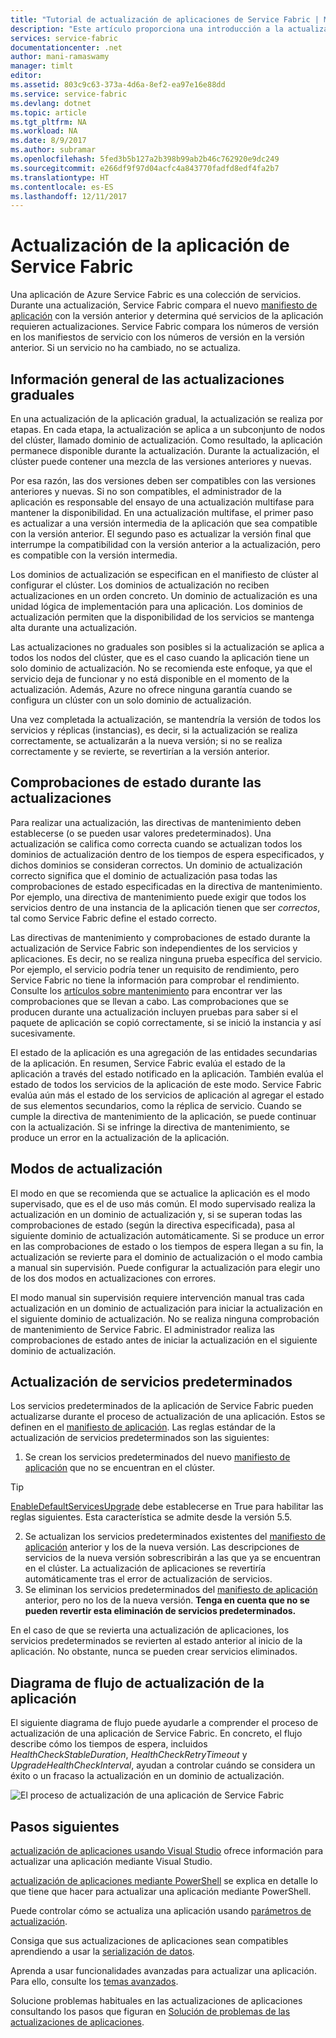 ```yaml
---
title: "Tutorial de actualización de aplicaciones de Service Fabric | Microsoft Docs"
description: "Este artículo proporciona una introducción a la actualización de una aplicación de Service Fabric, incluida la elección de los modos de actualización y las comprobaciones de estado."
services: service-fabric
documentationcenter: .net
author: mani-ramaswamy
manager: timlt
editor: 
ms.assetid: 803c9c63-373a-4d6a-8ef2-ea97e16e88dd
ms.service: service-fabric
ms.devlang: dotnet
ms.topic: article
ms.tgt_pltfrm: NA
ms.workload: NA
ms.date: 8/9/2017
ms.author: subramar
ms.openlocfilehash: 5fed3b5b127a2b398b99ab2b46c762920e9dc249
ms.sourcegitcommit: e266df9f97d04acfc4a843770fadfd8edf4fa2b7
ms.translationtype: HT
ms.contentlocale: es-ES
ms.lasthandoff: 12/11/2017
---
```

# <a name="service-fabric-application-upgrade"></a>Actualización de la aplicación de Service Fabric
Una aplicación de Azure Service Fabric es una colección de servicios. Durante una actualización, Service Fabric compara el nuevo [manifiesto de aplicación](service-fabric-application-and-service-manifests.md) con la versión anterior y determina qué servicios de la aplicación requieren actualizaciones. Service Fabric compara los números de versión en los manifiestos de servicio con los números de versión en la versión anterior. Si un servicio no ha cambiado, no se actualiza.

## <a name="rolling-upgrades-overview"></a>Información general de las actualizaciones graduales
En una actualización de la aplicación gradual, la actualización se realiza por etapas. En cada etapa, la actualización se aplica a un subconjunto de nodos del clúster, llamado dominio de actualización. Como resultado, la aplicación permanece disponible durante la actualización. Durante la actualización, el clúster puede contener una mezcla de las versiones anteriores y nuevas.

Por esa razón, las dos versiones deben ser compatibles con las versiones anteriores y nuevas. Si no son compatibles, el administrador de la aplicación es responsable del ensayo de una actualización multifase para mantener la disponibilidad. En una actualización multifase, el primer paso es actualizar a una versión intermedia de la aplicación que sea compatible con la versión anterior. El segundo paso es actualizar la versión final que interrumpe la compatibilidad con la versión anterior a la actualización, pero es compatible con la versión intermedia.

Los dominios de actualización se especifican en el manifiesto de clúster al configurar el clúster. Los dominios de actualización no reciben actualizaciones en un orden concreto. Un dominio de actualización es una unidad lógica de implementación para una aplicación. Los dominios de actualización permiten que la disponibilidad de los servicios se mantenga alta durante una actualización.

Las actualizaciones no graduales son posibles si la actualización se aplica a todos los nodos del clúster, que es el caso cuando la aplicación tiene un solo dominio de actualización. No se recomienda este enfoque, ya que el servicio deja de funcionar y no está disponible en el momento de la actualización. Además, Azure no ofrece ninguna garantía cuando se configura un clúster con un solo dominio de actualización.

Una vez completada la actualización, se mantendría la versión de todos los servicios y réplicas (instancias), es decir, si la actualización se realiza correctamente, se actualizarán a la nueva versión; si no se realiza correctamente y se revierte, se revertirían a la versión anterior.

## <a name="health-checks-during-upgrades"></a>Comprobaciones de estado durante las actualizaciones
Para realizar una actualización, las directivas de mantenimiento deben establecerse (o se pueden usar valores predeterminados). Una actualización se califica como correcta cuando se actualizan todos los dominios de actualización dentro de los tiempos de espera especificados, y dichos dominios se consideran correctos.  Un dominio de actualización correcto significa que el dominio de actualización pasa todas las comprobaciones de estado especificadas en la directiva de mantenimiento. Por ejemplo, una directiva de mantenimiento puede exigir que todos los servicios dentro de una instancia de la aplicación tienen que ser *correctos*, tal como Service Fabric define el estado correcto.

Las directivas de mantenimiento y comprobaciones de estado durante la actualización de Service Fabric son independientes de los servicios y aplicaciones. Es decir, no se realiza ninguna prueba específica del servicio.  Por ejemplo, el servicio podría tener un requisito de rendimiento, pero Service Fabric no tiene la información para comprobar el rendimiento. Consulte los [artículos sobre mantenimiento](service-fabric-health-introduction.md) para encontrar ver las comprobaciones que se llevan a cabo. Las comprobaciones que se producen durante una actualización incluyen pruebas para saber si el paquete de aplicación se copió correctamente, si se inició la instancia y así sucesivamente.

El estado de la aplicación es una agregación de las entidades secundarias de la aplicación. En resumen, Service Fabric evalúa el estado de la aplicación a través del estado notificado en la aplicación. También evalúa el estado de todos los servicios de la aplicación de este modo. Service Fabric evalúa aún más el estado de los servicios de aplicación al agregar el estado de sus elementos secundarios, como la réplica de servicio. Cuando se cumple la directiva de mantenimiento de la aplicación, se puede continuar con la actualización. Si se infringe la directiva de mantenimiento, se produce un error en la actualización de la aplicación.

## <a name="upgrade-modes"></a>Modos de actualización
El modo en que se recomienda que se actualice la aplicación es el modo supervisado, que es el de uso más común. El modo supervisado realiza la actualización en un dominio de actualización y, si se superan todas las comprobaciones de estado (según la directiva especificada), pasa al siguiente dominio de actualización automáticamente.  Si se produce un error en las comprobaciones de estado o los tiempos de espera llegan a su fin, la actualización se revierte para el dominio de actualización o el modo cambia a manual sin supervisión. Puede configurar la actualización para elegir uno de los dos modos en actualizaciones con errores. 

El modo manual sin supervisión requiere intervención manual tras cada actualización en un dominio de actualización para iniciar la actualización en el siguiente dominio de actualización. No se realiza ninguna comprobación de mantenimiento de Service Fabric. El administrador realiza las comprobaciones de estado antes de iniciar la actualización en el siguiente dominio de actualización.

## <a name="upgrade-default-services"></a>Actualización de servicios predeterminados
Los servicios predeterminados de la aplicación de Service Fabric pueden actualizarse durante el proceso de actualización de una aplicación. Estos se definen en el [manifiesto de aplicación](service-fabric-application-and-service-manifests.md). Las reglas estándar de la actualización de servicios predeterminados son las siguientes:

1. Se crean los servicios predeterminados del nuevo [manifiesto de aplicación](service-fabric-application-and-service-manifests.md) que no se encuentran en el clúster.
> [!TIP]
> [EnableDefaultServicesUpgrade](service-fabric-cluster-fabric-settings.md) debe establecerse en True para habilitar las reglas siguientes. Esta característica se admite desde la versión 5.5.

2. Se actualizan los servicios predeterminados existentes del [manifiesto de aplicación](service-fabric-application-and-service-manifests.md) anterior y los de la nueva versión. Las descripciones de servicios de la nueva versión sobrescribirán a las que ya se encuentran en el clúster. La actualización de aplicaciones se revertiría automáticamente tras el error de actualización de servicios.
3. Se eliminan los servicios predeterminados del [manifiesto de aplicación](service-fabric-application-and-service-manifests.md) anterior, pero no los de la nueva versión. **Tenga en cuenta que no se pueden revertir esta eliminación de servicios predeterminados.**

En el caso de que se revierta una actualización de aplicaciones, los servicios predeterminados se revierten al estado anterior al inicio de la aplicación. No obstante, nunca se pueden crear servicios eliminados.

## <a name="application-upgrade-flowchart"></a>Diagrama de flujo de actualización de la aplicación
El siguiente diagrama de flujo puede ayudarle a comprender el proceso de actualización de una aplicación de Service Fabric. En concreto, el flujo describe cómo los tiempos de espera, incluidos *HealthCheckStableDuration*, *HealthCheckRetryTimeout* y *UpgradeHealthCheckInterval*, ayudan a controlar cuándo se considera un éxito o un fracaso la actualización en un dominio de actualización.

![El proceso de actualización de una aplicación de Service Fabric][image]

## <a name="next-steps"></a>Pasos siguientes
[actualización de aplicaciones usando Visual Studio](service-fabric-application-upgrade-tutorial.md) ofrece información para actualizar una aplicación mediante Visual Studio.

[actualización de aplicaciones mediante PowerShell](service-fabric-application-upgrade-tutorial-powershell.md) se explica en detalle lo que tiene que hacer para actualizar una aplicación mediante PowerShell.

Puede controlar cómo se actualiza una aplicación usando [parámetros de actualización](service-fabric-application-upgrade-parameters.md).

Consiga que sus actualizaciones de aplicaciones sean compatibles aprendiendo a usar la [serialización de datos](service-fabric-application-upgrade-data-serialization.md).

Aprenda a usar funcionalidades avanzadas para actualizar una aplicación. Para ello, consulte los [temas avanzados](service-fabric-application-upgrade-advanced.md).

Solucione problemas habituales en las actualizaciones de aplicaciones consultando los pasos que figuran en [Solución de problemas de las actualizaciones de aplicaciones](service-fabric-application-upgrade-troubleshooting.md).

[image]: media/service-fabric-application-upgrade/service-fabric-application-upgrade-flowchart.png
